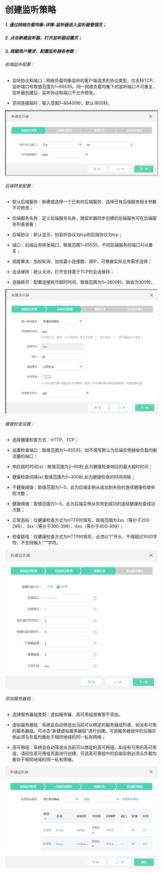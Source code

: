 # 创建监听策略

##### 1. 通过网络负载均衡-详情-监听器进入监听器管理页；

##### 2. 点击新建监听器，打开监听器设置页；

##### 3. 根据用户需求，配置监听器各参数：
	
###### 前端监听配置：
	
- 监听协议和端口：网络负载均衡监听的客户端请求的协议类型，仅支持TCP。监听端口号取值范围为1~65535。同一网络负载均衡下的监听端口不可重复，监听器创建后，监听协议和端口不允许修改。

- 空闲连接超时：输入范围1~86400秒，默认1800秒。

![NLB前端监听配置](../../../../image/Networking/NLB/NLB-022.png)

###### 后端转发配置：

- 默认后端服务：新建或选择一个已有的后端服务，选择已有后端服务相关参数不可修改；

- 后端服务名称：定义后端服务名称，随监听器同步创建的后端服务可在后端服务列表查看；	
	
- 后端协议：默认显示，如监听协议为tcp则后端协议为tcp；
	
- 端口：后端业务转发端口，取值范围1~65535，不同后端服务的端口可以重复；
	
- 调度算法：加权轮询、加权最小连接数、源IP，可根据实际业务需求选择；

- 会话保持：默认关闭，打开支持基于TCP的会话保持；	
	
- 连接耗尽：配置连接耗尽超时时间，取值范围为0~3600秒，缺省为300秒。

![NLB后端转发配置](../../../../image/Networking/NLB/NLB-023.png)	

###### 健康检查设置：

- 选择健康检查方式：HTTP、TCP；
	
- 设置检查端口：取值范围为1~65535，如不填写默认为后端实例接收负载均衡流量的端口；
	
- 响应超时时间(s)：取值范围为2~60秒,此为健康检查响应的最大超时时间；
	
- 健康检查间隔(s):取值范围为5~300秒,此为健康检查的时间间隔；
	
- 不健康阈值：取值范围为1~5，此为后端实例从成功到失败的连续健康检查失败次数；
	
- 健康阈值：取值范围为1~5，此为后端实例从失败到成功的连续健康检查成功次数；
	
- 正常态码：仅健康检查方式为HTTP时填写，取值范围为2xx（等价于200-299）、3xx（等价于300-399）、4xx（等价于400-499）；
	
- 检查路径：仅健康检查方式为HTTP时填写，必须以“/”开头，不得超过1000字符，不支持输入“"”字符。

![NLB健康检查设置](../../../../image/Networking/NLB/NLB-029.png)

###### 添加服务器组：

- 选择服务器组类型：虚拟服务器、高可用组或者暂不添加。

- 虚拟服务器组：系统会自动筛选出当前可以绑定的服务器组列表，如没有可用的服务器组，可点击“新建虚拟服务器组”进行创建。可选服务器组中的后端实例必须与负载均衡处于相同地域的同一私有网络；

- 高可用组：系统会自动筛选出当前可以绑定的高可用组，如没有可用的高可用组，请前往高可用组页面进行创建。可选高可用组中的后端实例必须与负载均衡处于相同地域的同一私有网络。

![NLB添加服务器组](../../../../image/Networking/NLB/NLB-030.png)
